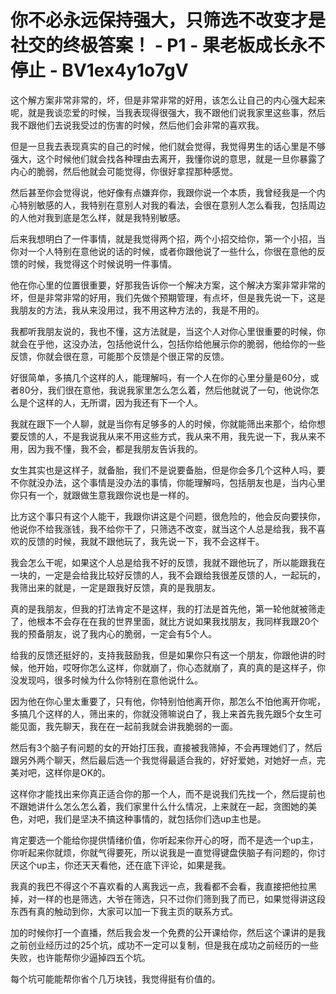 # 你不必永远保持强大，只筛选不改变才是社交的终极答案！ - P1 - 果老板成长永不停止 - BV1ex4y1o7gV

这个解方案非常非常的，坏，但是非常非常的好用，该怎么让自己的内心强大起来呢，就是我谈恋爱的时候，当我表现得很强大，我不跟他们说我家里这些事，然后我不跟他们去说我受过的伤害的时候，然后他们会非常的喜欢我。

但是一旦我去表现真实的自己的时候，他们就会觉得，我觉得男生的话心里是不够强大，这个时候他们就会找各种理由去离开，我懂你说的意思，就是一旦你暴露了内心的脆弱，然后他就会可能觉得，你很好拿捏那种感觉。

然后甚至你会觉得说，他好像有点嫌弃你，我跟你说一个本质，我曾经我是一个内心特别敏感的人，我特别在意别人对我的看法，会很在意别人怎么看我，包括周边的人他对我到底是怎么样，就是我特别敏感。

后来我想明白了一件事情，就是我觉得两个招，两个小招交给你，第一个小招，当你对一个人特别在意他说的话的时候，或者你跟他说了一些什么，你很在意他的反馈的时候，我觉得这个时候说明一件事情。

他在你心里的位置很重要，好那我告诉你一个解决方案，这个解决方案非常非常的坏，但是非常非常的好用，我们先做个预期管理，有点坏，但是我先说一下，这是我朋友的方法，我从来没用过，我不用这种方法的，我是不用的。

我都听我朋友说的，我也不懂，这方法就是，当这个人对你心里很重要的时候，你就会在乎他，这没办法，包括他说什么，包括你给他展示你的脆弱，他给你的一些反馈，你就会很在意，可能那个反馈是个很正常的反馈。

好很简单，多搞几个这样的人，能理解吗，有一个人在你的心里分量是60分，或者80分，我们很在意他，我说我家里怎么怎么着，然后他就说了一句，他说你怎么是个这样的人，无所谓，因为我还有下一个人。

我就在跟下一个人聊，就是当你有足够多的人的时候，你就能筛出来那个，给你想要反馈的人，不是我说我从来不用这些方式，我从来不用，我先说一下，我从来不用，因为我不懂，我不会，都是我朋友告诉我的。

女生其实也是这样子，就备胎，我们不是说要备胎，但是你会多几个这种人吗，要不你就没办法，这个事情是没办法的事情，你能理解吗，包括朋友也是，当内心里你只有一个，就跟做生意我跟你说也是一样的。

比方这个事只有这个人能干，我跟你讲这是个问题，很危险的，他会反向要挟你，他说你不给我涨钱，我不给你干了，只筛选不改变，就当这个人总是给我，我不喜欢的反馈的时候，我就不跟他玩了，我先说一下，我不会这样干。

我会怎么干呢，如果这个人总是给我不好的反馈，我就不跟他玩了，所以能跟我在一块的，一定是会给我比较好反馈的人，我不会跟给我很差反馈的人，一起玩的，我筛出来的就是，一定是跟我好反馈，真的是我朋友。

真的是我朋友，但我的打法肯定不是这样，我的打法是首先他，第一轮他就被筛走了，他根本不会存在在我的世界里面，就比方说如果我找朋友，我同样我跟20个我的预备朋友，说了我内心的脆弱，一定会有5个人。

给我的反馈还挺好的，支持我鼓励我，但是如果你只有这一个朋友，你跟他讲的时候，他开始，哎呀你怎么这样，你就崩了，你心态就崩了，真的真的是这样子，你没发现吗，很多时候为什么你特别在意他说什么。

因为他在你心里太重要了，只有他，你特别怕他离开你，那怎么不怕他离开你呢，多搞几个这样的人，筛出来的，你就没筛嘛说白了，我上来首先我先跟5个女生可能见面，我先聊天，我在在一起前我就会讲我脆弱的一面。

然后有3个脑子有问题的女的开始打压我，直接被我筛掉，不会再理她们了，然后跟另外两个聊天，然后最后选一个我觉得最适合我的，好好爱她，对她好一点，完美对吧，这样你是OK的。

这样你才能找出来你真正适合你的那一个人，而不是说我们先找一个，然后提前也不跟她讲什么怎么怎么着，我们家里什么什么情况，上来就在一起，贪图她的美色，对吧，我们是坚决不搞这种事情的，就包括你们选up主也是。

肯定要选一个能给你提供情绪价值，你听起来你开心的呀，而不是选一个up主，你听起来你就烦，你就气得要死，所以说我是一直觉得键盘侠脑子有问题的，你讨厌这个up主，你还天天看他，还在底下评论，如果是我。

我真的我巴不得这个不喜欢看的人离我远一点，我看都不会看，我直接把他拉黑掉，对一样的也是筛选，大爷在筛选，只不过你们筛到我了而已，如果觉得讲这段东西有真的触动到你，大家可以加一下我主页的联系方式。

加的时候你打一个直播，然后我会发一个免费的公开课给你，然后这个课讲的是我之前创业经历过的25个坑，成功不一定可以复制，但是我在成功之前经历的一些失败，也许能帮你少逼掉四五个坑。

每个坑可能能帮你省个几万块钱，我觉得挺有价值的。